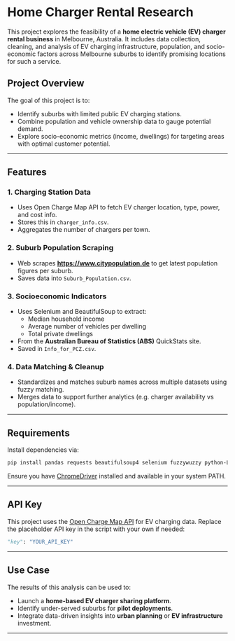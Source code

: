 # Home Charger Rental Research

This project explores the feasibility of a **home electric vehicle (EV) charger rental business** in Melbourne, Australia. It includes data collection, cleaning, and analysis of EV charging infrastructure, population, and socio-economic factors across Melbourne suburbs to identify promising locations for such a service.

## Project Overview

The goal of this project is to:
- Identify suburbs with limited public EV charging stations.
- Combine population and vehicle ownership data to gauge potential demand.
- Explore socio-economic metrics (income, dwellings) for targeting areas with optimal customer potential.

---

## Features

### 1. **Charging Station Data**
- Uses Open Charge Map API to fetch EV charger location, type, power, and cost info.
- Stores this in `charger_info.csv`.
- Aggregates the number of chargers per town.

### 2. **Suburb Population Scraping**
- Web scrapes **https://www.citypopulation.de** to get latest population figures per suburb.
- Saves data into `Suburb_Population.csv`.

### 3. **Socioeconomic Indicators**
- Uses Selenium and BeautifulSoup to extract:
  - Median household income
  - Average number of vehicles per dwelling
  - Total private dwellings
- From the **Australian Bureau of Statistics (ABS)** QuickStats site.
- Saved in `Info_for_PCZ.csv`.

### 4. **Data Matching & Cleanup**
- Standardizes and matches suburb names across multiple datasets using fuzzy matching.
- Merges data to support further analytics (e.g. charger availability vs population/income).

---

## Requirements

Install dependencies via:

```bash
pip install pandas requests beautifulsoup4 selenium fuzzywuzzy python-Levenshtein
```

Ensure you have [ChromeDriver](https://chromedriver.chromium.org/downloads) installed and available in your system PATH.

---

## API Key

This project uses the [Open Charge Map API](https://openchargemap.org/site/develop/api) for EV charging data. Replace the placeholder API key in the script with your own if needed:

```python
"key": "YOUR_API_KEY"
```

---

## Use Case

The results of this analysis can be used to:
- Launch a **home-based EV charger sharing platform**.
- Identify under-served suburbs for **pilot deployments**.
- Integrate data-driven insights into **urban planning** or **EV infrastructure** investment.

---
